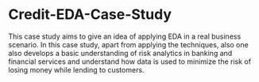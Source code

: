 # Credit-EDA-Case-Study
This case study aims to give an idea of applying EDA in a real business scenario. In this case   study, apart from applying the techniques, also one also develops a basic understanding of risk analytics in banking and financial services and understand how data is used to minimize the risk of losing money while lending to customers.
